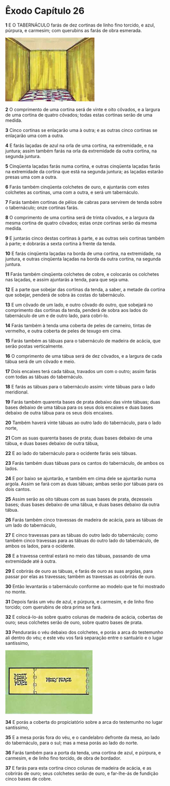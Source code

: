 # Êxodo Capítulo 26

**1** 	E O TABERNÁCULO farás de dez cortinas de linho fino torcido, e azul, púrpura, e carmesim; com querubins as farás de obra esmerada.

![](../Images/SweetPublishing/2-26-1.jpg) 

**2** 	O comprimento de uma cortina será de vinte e oito côvados, e a largura de uma cortina de quatro côvados; todas estas cortinas serão de uma medida.

**3** 	Cinco cortinas se enlaçarão uma à outra; e as outras cinco cortinas se enlaçarão uma com a outra.

**4** 	E farás laçadas de azul na orla de uma cortina, na extremidade, e na juntura; assim também farás na orla da extremidade da outra cortina, na segunda juntura.

**5** 	Cinqüenta laçadas farás numa cortina, e outras cinqüenta laçadas farás na extremidade da cortina que está na segunda juntura; as laçadas estarão presas uma com a outra.

**6** 	Farás também cinqüenta colchetes de ouro, e ajuntarás com estes colchetes as cortinas, uma com a outra, e será um tabernáculo.

**7** 	Farás também cortinas de pêlos de cabras para servirem de tenda sobre o tabernáculo; onze cortinas farás.

**8** 	O comprimento de uma cortina será de trinta côvados, e a largura da mesma cortina de quatro côvados; estas onze cortinas serão da mesma medida.

**9** 	E juntarás cinco destas cortinas à parte, e as outras seis cortinas também à parte; e dobrarás a sexta cortina à frente da tenda.

**10** 	E farás cinqüenta laçadas na borda de uma cortina, na extremidade, na juntura, e outras cinqüenta laçadas na borda da outra cortina, na segunda juntura.

**11** 	Farás também cinqüenta colchetes de cobre, e colocarás os colchetes nas laçadas, e assim ajuntarás a tenda, para que seja uma.

**12** 	E a parte que sobejar das cortinas da tenda, a saber, a metade da cortina que sobejar, penderá de sobra às costas do tabernáculo.

**13** 	E um côvado de um lado, e outro côvado do outro, que sobejará no comprimento das cortinas da tenda, penderá de sobra aos lados do tabernáculo de um e de outro lado, para cobri-lo.

**14** 	Farás também à tenda uma coberta de peles de carneiro, tintas de vermelho, e outra coberta de peles de texugo em cima.

**15** 	Farás também as tábuas para o tabernáculo de madeira de acácia, que serão postas verticalmente.

**16** 	O comprimento de uma tábua será de dez côvados, e a largura de cada tábua será de um côvado e meio.

**17** 	Dois encaixes terá cada tábua, travados um com o outro; assim farás com todas as tábuas do tabernáculo.

**18** 	E farás as tábuas para o tabernáculo assim: vinte tábuas para o lado meridional.

**19** 	Farás também quarenta bases de prata debaixo das vinte tábuas; duas bases debaixo de uma tábua para os seus dois encaixes e duas bases debaixo de outra tábua para os seus dois encaixes.

**20** 	Também haverá vinte tábuas ao outro lado do tabernáculo, para o lado norte,

**21** 	Com as suas quarenta bases de prata; duas bases debaixo de uma tábua, e duas bases debaixo de outra tábua,

**22** 	E ao lado do tabernáculo para o ocidente farás seis tábuas.

**23** 	Farás também duas tábuas para os cantos do tabernáculo, de ambos os lados.

**24** 	E por baixo se ajuntarão, e também em cima dele se ajuntarão numa argola. Assim se fará com as duas tábuas; ambas serão por tábuas para os dois cantos.

**25** 	Assim serão as oito tábuas com as suas bases de prata, dezesseis bases; duas bases debaixo de uma tábua, e duas bases debaixo da outra tábua.

**26** 	Farás também cinco travessas de madeira de acácia, para as tábuas de um lado do tabernáculo,

**27** 	E cinco travessas para as tábuas do outro lado do tabernáculo; como também cinco travessas para as tábuas do outro lado do tabernáculo, de ambos os lados, para o ocidente.

**28** 	E a travessa central estará no meio das tábuas, passando de uma extremidade até à outra.

**29** 	E cobrirás de ouro as tábuas, e farás de ouro as suas argolas, para passar por elas as travessas; também as travessas as cobrirás de ouro.

**30** 	Então levantarás o tabernáculo conforme ao modelo que te foi mostrado no monte.

**31** 	Depois farás um véu de azul, e púrpura, e carmesim, e de linho fino torcido; com querubins de obra prima se fará.

**32** 	E colocá-lo-ás sobre quatro colunas de madeira de acácia, cobertas de ouro; seus colchetes serão de ouro, sobre quatro bases de prata.

**33** 	Pendurarás o véu debaixo dos colchetes, e porás a arca do testemunho ali dentro do véu; e este véu vos fará separação entre o santuário e o lugar santíssimo,

![](../Images/SweetPublishing/2-26-2.jpg) 

**34** 	E porás a coberta do propiciatório sobre a arca do testemunho no lugar santíssimo,

**35** 	E a mesa porás fora do véu, e o candelabro defronte da mesa, ao lado do tabernáculo, para o sul; mas a mesa porás ao lado do norte.

**36** 	Farás também para a porta da tenda, uma cortina de azul, e púrpura, e carmesim, e de linho fino torcido, de obra de bordador.

**37** 	E farás para esta cortina cinco colunas de madeira de acácia, e as cobrirás de ouro; seus colchetes serão de ouro, e far-lhe-ás de fundição cinco bases de cobre.


